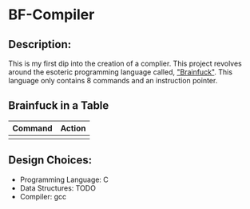 # BF-Compiler

## Description:

This is my first dip into the creation of a complier. This project revolves around the esoteric programming language called, ["Brainfuck"](https://en.wikipedia.org/wiki/Brainfuck). This language only contains 8 commands and an instruction pointer. 

## Brainfuck in a Table
| Command | Action |
|:-------:|:------:|
|         |        |

## Design Choices:
- Programming Language: C
- Data Structures: TODO
- Compiler: gcc
